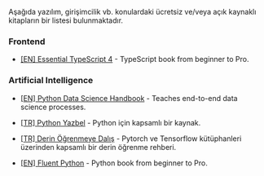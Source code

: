 Aşağıda yazılım, girişimcilik vb. konulardaki ücretsiz ve/veya açık kaynaklı kitapların bir listesi bulunmaktadır.

### Frontend

- [[EN] Essential TypeScript 4](https://books-library.net/files/books-library.net-10151705Xv7Z7.pdf) - TypeScript book from beginner to Pro.



### Artificial Intelligence

- [[EN] Python Data Science Handbook](https://jakevdp.github.io/PythonDataScienceHandbook/) - Teaches end-to-end data science processes.

- [[TR] Python Yazbel](https://python-istihza.yazbel.com/) - Python için kapsamlı bir kaynak.

- [[TR] Derin Öğrenmeye Dalış](https://tr.d2l.ai/d2l-tr-pytorch.pdf) - Pytorch ve Tensorflow kütüphanleri üzerinden kapsamlı bir derin öğrenme rehberi.

- [[EN] Fluent Python](https://github.com/hiddenJuliet/pythondocument/blob/master/Fluent%20Python.pdf) - Python book from beginner to Pro.
